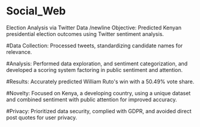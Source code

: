 # Social_Web
Election Analysis via Twitter Data
/newline
Objective: Predicted Kenyan presidential election outcomes using Twitter sentiment analysis.

#Data Collection: Processed tweets, standardizing candidate names for relevance.

#Analysis: Performed data exploration, and sentiment categorization, and developed a scoring system factoring in public sentiment and attention.

#Results: Accurately predicted William Ruto's win with a 50.49% vote share.

#Novelty: Focused on Kenya, a developing country, using a unique dataset and combined sentiment with public attention for improved accuracy.

#Privacy: Prioritized data security, complied with GDPR, and avoided direct post quotes for user privacy.
